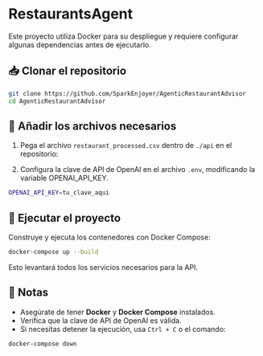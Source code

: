 # RestaurantsAgent


Este proyecto utiliza Docker para su despliegue y requiere configurar algunas dependencias antes de ejecutarlo.

## 📥 Clonar el repositorio

```sh
git clone https://github.com/SparkEnjoyer/AgenticRestaurantAdvisor
cd AgenticRestaurantAdvisor
```

## 📂 Añadir los archivos necesarios

1. Pega el archivo `restaurant_processed.csv` dentro de `./api` en el repositorio:


2. Configura la clave de API de OpenAI en el archivo `.env`, modificando la variable OPENAI_API_KEY.



```sh
OPENAI_API_KEY=tu_clave_aqui
```

## 🚀 Ejecutar el proyecto

Construye y ejecuta los contenedores con Docker Compose:

```sh
docker-compose up --build
```

Esto levantará todos los servicios necesarios para la API.

## 📌 Notas
- Asegúrate de tener **Docker** y **Docker Compose** instalados.
- Verifica que la clave de API de OpenAI es válida.
- Si necesitas detener la ejecución, usa `Ctrl + C` o el comando:

```sh
docker-compose down
```

